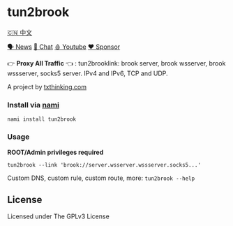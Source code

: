 # tun2brook

[🇨🇳 中文](README_ZH.md)

[🗣 News](https://t.me/txthinking_news)
[💬 Chat](https://join.txthinking.com)
[🩸 Youtube](https://www.youtube.com/txthinking) 
[❤️ Sponsor](https://github.com/sponsors/txthinking)

👉 **Proxy All Traffic** 👈 : tun2brooklink: brook server, brook wsserver, brook wssserver, socks5 server. IPv4 and IPv6, TCP and UDP.

A project by [txthinking.com](https://www.txthinking.com)

### Install via [nami](https://github.com/txthinking/nami)

```
nami install tun2brook
```

### Usage

**ROOT/Admin privileges required**

```
tun2brook --link 'brook://server.wsserver.wssserver.socks5...'
```

Custom DNS, custom rule, custom route, more: `tun2brook --help`

## License

Licensed under The GPLv3 License
